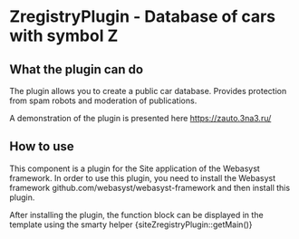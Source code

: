 # ZregistryPlugin - Database of cars with symbol Z

## What the plugin can do
The plugin allows you to create a public car database. Provides protection from spam robots and moderation of publications.

A demonstration of the plugin is presented here https://zauto.3na3.ru/

## How to use
This component is a plugin for the Site application of the Webasyst framework.
In order to use this plugin, you need to install the Webasyst framework github.com/webasyst/webasyst-framework and then install this plugin.

After installing the plugin, the function block can be displayed in the template using the smarty helper {siteZregistryPlugin::getMain()}
